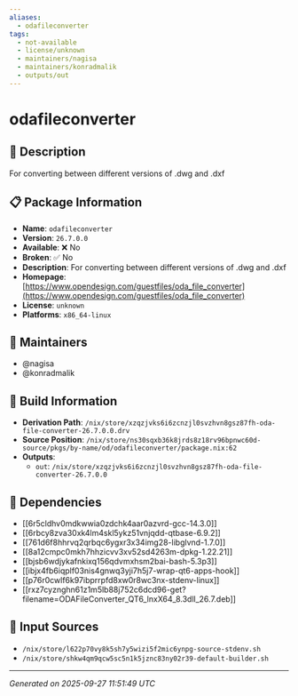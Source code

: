 ```yaml
---
aliases:
  - odafileconverter
tags:
  - not-available
  - license/unknown
  - maintainers/nagisa
  - maintainers/konradmalik
  - outputs/out
---
```


# odafileconverter

## 📝 Description

For converting between different versions of .dwg and .dxf

## 📋 Package Information

- **Name**: `odafileconverter`
- **Version**: `26.7.0.0`
- **Available**: ❌ No
- **Broken**: ✅ No
- **Description**: For converting between different versions of .dwg and .dxf
- **Homepage**: [https://www.opendesign.com/guestfiles/oda_file_converter](https://www.opendesign.com/guestfiles/oda_file_converter)
- **License**: `unknown`
- **Platforms**: `x86_64-linux`
## 👥 Maintainers

- @nagisa
- @konradmalik


## 🔧 Build Information

- **Derivation Path**: `/nix/store/xzqzjvks6i6zcnzjl0svzhvn8gsz87fh-oda-file-converter-26.7.0.0.drv`
- **Source Position**: `/nix/store/ns30sqxb36k8jrds8z18rv96bpnwc60d-source/pkgs/by-name/od/odafileconverter/package.nix:62`
- **Outputs**:
  - `out`:  `/nix/store/xzqzjvks6i6zcnzjl0svzhvn8gsz87fh-oda-file-converter-26.7.0.0`

## 🔗 Dependencies

- [[6r5cldhv0mdkwwia0zdchk4aar0azvrd-gcc-14.3.0]]
- [[6rbcy8zva30xk4lm4skl5ykz51vnjqdd-qtbase-6.9.2]]
- [[761d6f8hhrvq2qrbqc6ygxr3x34img28-libglvnd-1.7.0]]
- [[8a12cmpc0mkh7hhzicvv3xv52sd4263m-dpkg-1.22.21]]
- [[bjsb6wdjykafnkixq156qdvmxhsm2bai-bash-5.3p3]]
- [[ibjx4fb6iqplf03nis4gnwq3yji7h5j7-wrap-qt6-apps-hook]]
- [[p76r0cwlf6k97ibprrpfd8xw0r8wc3nx-stdenv-linux]]
- [[rxz7cyznghn61z1m5lb88j752c6dcd96-get?filename=ODAFileConverter_QT6_lnxX64_8.3dll_26.7.deb]]

## 📁 Input Sources

- `/nix/store/l622p70vy8k5sh7y5wizi5f2mic6ynpg-source-stdenv.sh`
- `/nix/store/shkw4qm9qcw5sc5n1k5jznc83ny02r39-default-builder.sh`

---
*Generated on 2025-09-27 11:51:49 UTC*
